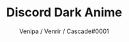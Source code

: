 ---
title: Discord Dark Anime
author: Venipa / Venrir / Cascade#0001
description: A SHORT Description
download:
github_profile_url: https://github.com/Venrir/
github_source_url: https://github.com/Venrir/discord-dark-anime
support:
discord_server:
demo: https://raw.githack.com
thumbnail: https://i.mavis.moe/f/QuLsViB1dO/discord-2019-01-17-19-32-51.png
previews: https://i.mavis.moe/f/QuLsViB1dO/discord-2019-01-17-19-32-51.png
status: beta
auto:
featured: 
style: dark
tags: [anime, dark, discord, material]
ghcommentid: # DON'T CHANGE
layout: product # DON'T CHANGE
---